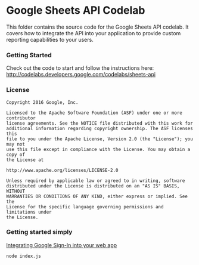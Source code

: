 # Google Sheets API Codelab

This folder contains the source code for the Google Sheets API codelab. It
covers how to integrate the API into your application to provide custom
reporting capabilities to your users.

### Getting Started

Check out the code to start and follow the instructions here:
http://codelabs.developers.google.com/codelabs/sheets-api

### License

```
Copyright 2016 Google, Inc.

Licensed to the Apache Software Foundation (ASF) under one or more contributor
license agreements. See the NOTICE file distributed with this work for
additional information regarding copyright ownership. The ASF licenses this
file to you under the Apache License, Version 2.0 (the "License"); you may not
use this file except in compliance with the License. You may obtain a copy of
the License at

http://www.apache.org/licenses/LICENSE-2.0

Unless required by applicable law or agreed to in writing, software
distributed under the License is distributed on an "AS IS" BASIS, WITHOUT
WARRANTIES OR CONDITIONS OF ANY KIND, either express or implied. See the
License for the specific language governing permissions and limitations under
the License.
```

### Getting started simply

[Integrating Google Sign-In into your web app](https://developers.google.com/identity/sign-in/web/sign-in)

```sh
node index.js
```
